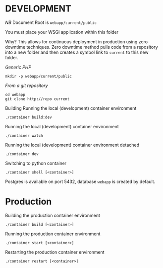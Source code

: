 # DEVELOPMENT

_NB_ Document Root is `webapp/current/public`

You must place your WSGI application within this folder

Why? This allows for continuous deployment in production using zero downtime techniques. Zero downtime method pulls code from a repository into a new folder and then creates a symbol link to `current` to this new folder.

_Generic PHP_

```
mkdir -p webapp/current/public
```

_From a git repository_

```
cd webapp
git clone http://repo current

```

Building
Running the local (development) container environment

```
./container build:dev
```

Running the local (development) container environment

```
./container watch
```

Running the local (development) container environment detached

```
./container dev
```

Switching to python container

```
./container shell [<container>]
```

Postgres is available on port 5432, database `webapp` is created by default.

# Production

Building the production container environment

```
./container build [<container>]
```

Running the production container environment

```
./container start [<container>]
```

Restarting the production container environment

```
./container restart [<container>]
```
